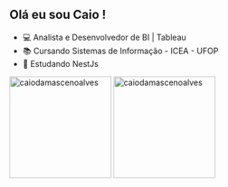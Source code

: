 ## Olá eu sou Caio !

- 💻 Analista e Desenvolvedor de BI | Tableau
- 📚 Cursando Sistemas de Informação - ICEA - UFOP
- 📌 Estudando NestJs

<div>
 <img height="180em" src="https://github-readme-stats.vercel.app/api?username=caiodamascenoalves&show_icons=true&locale=en" alt="caiodamascenoalves" />
<img height="180em" src="https://github-readme-stats.vercel.app/api/top-langs?username=caiodamascenoalves&show_icons=true&locale=en&layout=compact" alt="caiodamascenoalves" />
</div>
